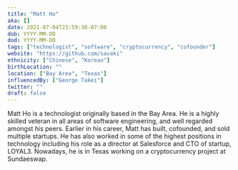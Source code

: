 ```yaml
---
title: "Matt Ho"
aka: []
date: 2021-07-04T23:59:30-07:00
dob: YYYY-MM-DD
dod: YYYY-MM-DD
tags: ["technologist", "software", "cryptocurrency", "cofounder"]
website: "https://github.com/savaki"
ethnicity: ["Chinese", "Korean"]
birthLocation: ""
location: ["Bay Area", "Texas"]
influencedBy: ["George Takei"]
twitter: ""
draft: false
---
```


Matt Ho is a technologist originally based in the Bay Area. He is a highly skilled veteran in all areas of software engineering, and well regarded amongst his peers. Earlier in his career, Matt has built, cofounded, and sold multiple startups. He has also worked in some of the highest positions in technology including his role as a director at Salesforce and CTO of startup, LOYAL3. Nowadays, he is in Texas working on a cryptocurrency project at Sundaeswap.
